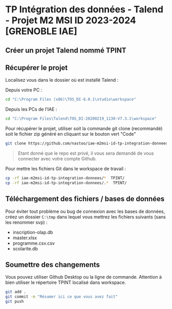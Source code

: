 # TP Intégration des données - Talend - Projet M2 MSI ID 2023-2024 [GRENOBLE IAE]

## Créer un projet Talend nommé TPINT

## Récupérer le projet

Localisez vous dans le dossier où est installé Talend : 

Depuis votre PC : 
```bash
cd "C:\Program Files (x86)\TOS_DI-8.0.1\studio\workspace"
```

Depuis les PCs de l'IAE : 
```bash
cd "C:\Program Files\Talend\TOS_DI-20200219_1130-V7.3.1\workspace"
```

Pour récupérer le projet, utiliser soit la commande git clone (recommandé) soit le fichier zip généré en cliquant sur le bouton vert "Code"
```bash
git clone https://github.com/nastoo/iae-m2msi-id-tp-integration-donnees/
```

> Etant donné que le repo est privé, il vous sera demandé de vous connecter avec votre compte Github. 


Pour mettre les fichiers Git dans le workspace de travail : 
```bash
cp -rf iae-m2msi-id-tp-integration-donnees/*  TPINT/
cp -rf iae-m2msi-id-tp-integration-donnees/.*  TPINT/
```


## Téléchargement des fichiers / bases de données

Pour éviter tout problème ou bug de connexion avec les bases de données, créez un dossier `C:\tmp` dans lequel vous mettrez les fichiers suivants (sans les renommer svp) : 
- inscription-olap.db
- master.xlsx
- programme.csv.csv
- scolarite.db

## Soumettre des changements

Vous pouvez utiliser Github Desktop ou la ligne de commande. Attention à bien utiliser le répertoire TPINT localisé dans workspace. 

```bash
git add . 
git commit -m "Résumer ici ce que vous avez fait"
git push 
```
